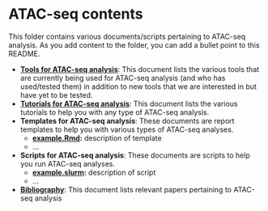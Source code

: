 # ATAC-seq contents

This folder contains various documents/scripts pertaining to ATAC-seq analysis. As you add content to the folder, you can add a bullet point to this README.

* [**Tools for ATAC-seq analysis**](tools.md): This document lists the various tools that are currently being used for ATAC-seq analysis (and who has used/tested them) in addition to new tools that we are interested in but have yet to be tested.
* [**Tutorials for ATAC-seq analysis**](tutorials.md): This document lists the various tutorials to help you with any type of ATAC-seq analysis.
* **Templates for ATAC-seq analysis**: These documents are report templates to help you with various types of ATAC-seq analyses.
  *  **[example.Rmd]():** description of template
  * ...
* **Scripts for ATAC-seq analysis**: These documents are scripts to help you run ATAC-seq analyses.
  * **[example.slurm]():** description of script
  * ...
* [**Bibliography**](bibliography.md): This document lists relevant papers pertaining to ATAC-seq analysis

